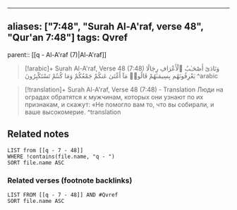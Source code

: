 
---
aliases: ["7:48", "Surah Al-A'raf, verse 48", "Qur'an 7:48"]
tags: Qvref
---

parent:: [[q - Al-A'raf (7)|Al-A'raf]]

> [!arabic]+ Surah Al-A'raf, Verse 48 (7:48)
> <span class="quran-arabic">وَنَادَىٰٓ أَصْحَـٰبُ ٱلْأَعْرَافِ رِجَالًا يَعْرِفُونَهُم بِسِيمَىٰهُمْ قَالُوا۟ مَآ أَغْنَىٰ عَنكُمْ جَمْعُكُمْ وَمَا كُنتُمْ تَسْتَكْبِرُونَ</span>
^arabic

> [!translation]+ Surah Al-A'raf, Verse 48 (7:48) - Translation
> Люди на оградах обратятся к мужчинам, которых они узнают по их признакам, и скажут: «Не помогло вам то, что вы собирали, и ваше высокомерие.
^translation



## Related notes
```dataview
LIST from [[q - 7 - 48]]
WHERE !contains(file.name, "q - ")
SORT file.name ASC
```

### Related verses (footnote backlinks)
```dataview
LIST FROM [[q - 7 - 48]] AND #Qvref
SORT file.name ASC
```

